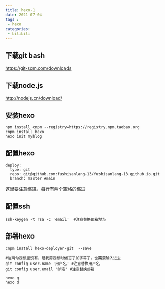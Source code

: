 ```yaml
---
title: hexo-1
date: 2021-07-04
tags :
 - hexo
categories:
 - bilibili
---
```


## 下载git bash
https://git-scm.com/downloads

## 下载node.js
http://nodejs.cn/download/

## 安装hexo

```
npm install cnpm --registry=https://registry.npm.taobao.org
cnpm install hexo
hexo init myblog
```

## 配置hexo
```
deploy:
  type: git
  repo: git@github.com:fushisanlang-13/fushisanlang-13.github.io.git
  branch: master #main
```
这里要注意缩进，每行有两个空格的缩进

## 配置ssh
```
ssh-keygen -t rsa -C 'email'  #注意替换邮箱地址
```

## 部署hexo
```
cnpm install hexo-deployer-git  --save

#这两句视频里没有，是我剪视频时候忘了加字幕了，也需要输入进去
git config user.name '用户名' #注意替换用户名
git config user.email '邮箱' #注意替换邮箱

hexo g
hexo d
```